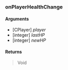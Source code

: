 ### onPlayerHealthChange

#### Arguments

- [CPlayer] *player*
- [integer] *lastHP*
- [integer] *newHP*

#### Returns
> Void
